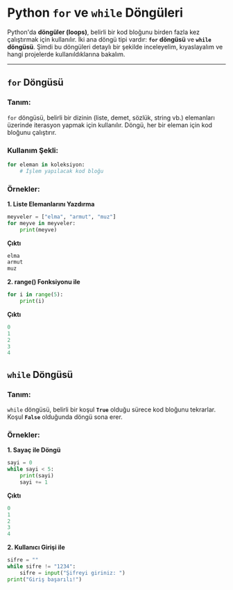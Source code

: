 # Python `for` ve `while` Döngüleri

Python'da **döngüler (loops)**, belirli bir kod bloğunu birden fazla kez çalıştırmak için kullanılır. İki ana döngü tipi vardır: **`for` döngüsü** ve **`while` döngüsü**. Şimdi bu döngüleri detaylı bir şekilde inceleyelim, kıyaslayalım ve hangi projelerde kullanıldıklarına bakalım.

---

## **`for` Döngüsü**

### **Tanım:**

`for` döngüsü, belirli bir dizinin (liste, demet, sözlük, string vb.) elemanları üzerinde iterasyon yapmak için kullanılır. Döngü, her bir eleman için kod bloğunu çalıştırır.

### **Kullanım Şekli:**

```python
for eleman in koleksiyon:
    # İşlem yapılacak kod bloğu
```
### **Örnekler:**

**1. Liste Elemanlarını Yazdırma**

```python
meyveler = ["elma", "armut", "muz"]
for meyve in meyveler:
    print(meyve)
```
**Çıktı**

```python
elma
armut
muz
```

**2. range() Fonksiyonu ile**
```python
for i in range(5):
    print(i)
```
**Çıktı**

```python
0
1
2
3
4
```

## **`while` Döngüsü**

### **Tanım:**

`while` döngüsü, belirli bir koşul **`True`** olduğu sürece kod bloğunu tekrarlar. Koşul **`False`** olduğunda döngü sona erer.

### **Örnekler:**

**1. Sayaç ile Döngü**

```python
sayi = 0
while sayi < 5:
    print(sayi)
    sayi += 1
```
**Çıktı**
```python
0
1
2
3
4
```

**2. Kullanıcı Girişi ile**

```python
sifre = ""
while sifre != "1234":
    sifre = input("Şifreyi giriniz: ")
print("Giriş başarılı!")


